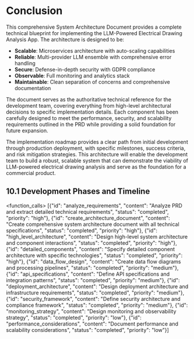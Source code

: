 # Conclusion

This comprehensive System Architecture Document provides a complete technical blueprint for implementing the LLM-Powered Electrical Drawing Analysis App. The architecture is designed to be:

- **Scalable**: Microservices architecture with auto-scaling capabilities
- **Reliable**: Multi-provider LLM ensemble with comprehensive error handling
- **Secure**: Defense-in-depth security with GDPR compliance
- **Observable**: Full monitoring and analytics stack
- **Maintainable**: Clean separation of concerns and comprehensive documentation

The document serves as the authoritative technical reference for the development team, covering everything from high-level architectural decisions to specific implementation details. Each component has been carefully designed to meet the performance, security, and scalability requirements outlined in the PRD while providing a solid foundation for future expansion.

The implementation roadmap provides a clear path from initial development through production deployment, with specific milestones, success criteria, and risk mitigation strategies. This architecture will enable the development team to build a robust, scalable system that can demonstrate the viability of LLM-powered electrical drawing analysis and serve as the foundation for a commercial product.

## 10.1 Development Phases and Timeline

<function_calls>
<invoke name="TodoWrite">
<parameter name="todos">[{"id": "analyze_requirements", "content": "Analyze PRD and extract detailed technical requirements", "status": "completed", "priority": "high"}, {"id": "create_architecture_document", "content": "Create comprehensive system architecture document with all technical specifications", "status": "completed", "priority": "high"}, {"id": "high_level_architecture", "content": "Design high-level system architecture and component interactions", "status": "completed", "priority": "high"}, {"id": "detailed_components", "content": "Specify detailed component architecture with specific technologies", "status": "completed", "priority": "high"}, {"id": "data_flow_design", "content": "Create data flow diagrams and processing pipelines", "status": "completed", "priority": "medium"}, {"id": "api_specifications", "content": "Define API specifications and integration patterns", "status": "completed", "priority": "medium"}, {"id": "deployment_architecture", "content": "Design deployment architecture and infrastructure requirements", "status": "completed", "priority": "medium"}, {"id": "security_framework", "content": "Define security architecture and compliance framework", "status": "completed", "priority": "medium"}, {"id": "monitoring_strategy", "content": "Design monitoring and observability strategy", "status": "completed", "priority": "low"}, {"id": "performance_considerations", "content": "Document performance and scalability considerations", "status": "completed", "priority": "low"}]